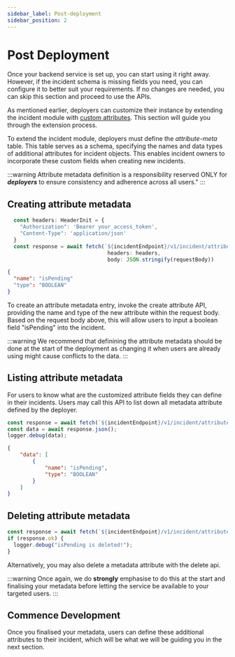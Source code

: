 ```yaml
---
sidebar_label: Post-deployment
sidebar_position: 2
---
```


# Post Deployment

Once your backend service is set up, you can start using it right away. However, if the incident schema is missing fields you need, you can configure it to better suit your requirements. If no changes are needed, you can skip this section and proceed to use the APIs.

As mentioned earlier, deployers can customize their instance by extending the incident module with
[custom attributes](/docs/modules/ims/overview/concepts/attribute.mdx). This section will guide you through the
extension process.

To extend the incident module, deployers must define the _attribute-meta_ table. This table serves as a schema, specifying the names and data types of additional attributes for incident objects. This enables incident owners to incorporate these custom fields when creating new incidents.

:::warning
Attribute metadata definition is a responsibility reserved ONLY for _**deployers**_ to ensure consistency and adherence across all users."
:::

## Creating attribute metadata

```typescript title="POST /v1/incident/attributes" showLineNumbers
  const headers: HeaderInit = {
    "Authorization": 'Bearer your_access_token',
    "Content-Type": 'application/json'
  }
  const response = await fetch(`${incidentEndpoint}/v1/incident/attributes`,
                                headers: headers,
                                body: JSON.stringify(requestBody))
```

```json title="Request" showLineNumbers
{
  "name": "isPending"
  "type": "BOOLEAN"
}

```

To create an attribute metadata entry, invoke the create attribute API, providing the name and type of the new attribute within the request body.
Based on the request body above, this will allow users to input a boolean field "isPending" into the incident.

:::warning
We recommend that definining the attribute metadata should be done at the start of the deployment as changing it when users are already using might cause conflicts to the data.
:::

## Listing attribute metadata

For users to know what are the customized attribute fields they can define in their incidents. Users may call this API to list down all metadata attribute defined by the deployer.

```typescript title="GET /v1/incident/attributes"
const response = await fetch(`${incidentEndpoint}/v1/incident/attributes`, headers: headers)
const data = await response.json();
logger.debug(data);
```

```json title="Response" showLineNumbers
{
	"data": [
		{
			"name": "isPending",
			"type": "BOOLEAN"
		}
	]
}
```

## Deleting attribute metadata

```typescript title="DELETE /v1/incident/attributes" showLineNumbers
const response = await fetch(`${incidentEndpoint}/v1/incident/attributes/isPending`, headers: headers);
if (response.ok) {
  logger.debug("isPending is deleted!");
}
```

Alternatively, you may also delete a metadata attribute with the delete api.

:::warning
Once again, we do **strongly** emphasise to do this at the start and finalising your metadata before letting the service be available to your targeted users.
:::

## Commence Development

Once you finalised your metadata, users can define these additional attributes to their incident, which will be what we will be guiding you in the next section.
